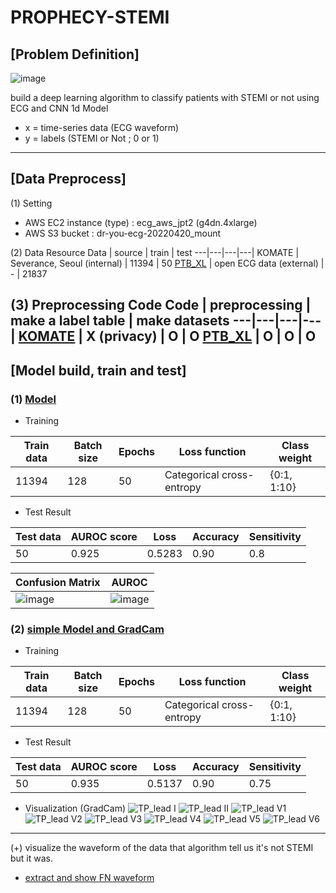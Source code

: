 # PROPHECY-STEMI

## [Problem Definition]
![image](https://user-images.githubusercontent.com/97151697/171563811-d32765f4-b429-49be-944a-e53209ce917f.png)

build a deep learning algorithm to classify patients with STEMI or not using ECG and CNN 1d Model

- x = time-series data (ECG waveform)
- y = labels (STEMI or Not ; 0 or 1)
---

## [Data Preprocess]
(1) Setting
- AWS EC2 instance (type) : ecg_aws_jpt2 (g4dn.4xlarge)
- AWS S3 bucket : dr-you-ecg-20220420_mount

(2) Data Resource
 Data | source | train | test 
 ---|---|---|---|
KOMATE | Severance, Seoul (internal) | 11394 | 50
[PTB_XL](https://physionet.org/content/ptb-xl/1.0.1/) | open ECG data (external) | - | 21837

(3) Preprocessing Code
Code | preprocessing | make a label table | make datasets
---|---|---|---|
 [KOMATE](https://github.com/kyulee-jeon/PROPHECY-STEMI/blob/main/Code/Make%20label%20table%20and%20datasets%20of%20KOMATE.ipynb) | X (privacy) | O | O
 [PTB_XL](https://github.com/kyulee-jeon/PROPHECY-STEMI/blob/main/Code/Preprocess%2C%20Make%20label%20table%20and%20datasets%20of%20PTB_XL.ipynb) | O | O | O
---

## [Model build, train and test]

### (1) [Model](https://github.com/kyulee-jeon/PROPHECY-STEMI/blob/main/Code/Model%20and%20Visualization.ipynb)

- Training 

Train data  |	Batch size | 	Epochs  |	Loss function  |	Class weight 
---|---|---|---|---|
11394 |	128 |	50  |	Categorical cross-entropy  |	{0:1, 1:10} 
  

- Test Result  

Test data | 	AUROC score  |	Loss  |	Accuracy  |	Sensitivity 
---|---|---|---|---|
50|	0.925|	0.5283|	0.90	|0.8
  
Confusion Matrix |	AUROC
---|---|
![image](https://user-images.githubusercontent.com/97151697/171569562-1c4b9ca0-1d5e-41cb-b2f4-97f95cc6d8a6.png) | ![image](https://user-images.githubusercontent.com/97151697/171569589-e71c8c22-c252-4d33-82cf-6dd72e512b60.png)


### (2) [simple Model and GradCam](https://github.com/kyulee-jeon/PROPHECY-STEMI/blob/main/Code/simple%20Model%20and%20Visualization.ipynb)

- Training 

Train data  |	Batch size | 	Epochs  |	Loss function  |	Class weight 
---|---|---|---|---|
11394 |	128 |	50  |	Categorical cross-entropy  |	{0:1, 1:10} 
  

- Test Result  

Test data | 	AUROC score  |	Loss  |	Accuracy  |	Sensitivity 
---|---|---|---|---|
50|	0.935|	0.5137|	0.90	|0.75

- Visualization (GradCam)
![TP_lead I](https://user-images.githubusercontent.com/97151697/171570893-135387c1-67ee-4228-9300-e04db44e596d.png)
![TP_lead II](https://user-images.githubusercontent.com/97151697/171570911-9e078dbd-ca37-4e43-8a69-9efbc773286c.png)
![TP_lead V1](https://user-images.githubusercontent.com/97151697/171570931-41909c80-6ead-463a-9994-6571367bf502.png)
![TP_lead V2](https://user-images.githubusercontent.com/97151697/171570945-fc61034a-bfb9-4ee5-b034-b872e8611326.png)
![TP_lead V3](https://user-images.githubusercontent.com/97151697/171570967-dc997356-68d2-44d5-863c-fe11a3e9e70a.png)
![TP_lead V4](https://user-images.githubusercontent.com/97151697/171570990-3421a922-ea50-445d-b862-3c7f0ce6de48.png)
![TP_lead V5](https://user-images.githubusercontent.com/97151697/171571013-b18916a0-b827-4265-add3-dcbf6a77e5f6.png)
![TP_lead V6](https://user-images.githubusercontent.com/97151697/171571034-c539476a-f3f5-4f75-ac0d-8b886e3fe03c.png)



---

(+) visualize the waveform of the data that algorithm tell us it's not STEMI but it was.
- [extract and show FN waveform](https://github.com/kyulee-jeon/PROPHECY-STEMI/blob/main/Code/extract%20and%20show%20FN%20waveform.ipynb)




